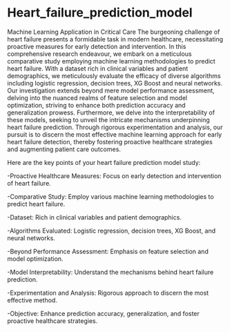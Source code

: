 # Heart_failure_prediction_model
Machine Learning Application in Critical Care 
The burgeoning challenge of heart failure presents a formidable task in modern healthcare, necessitating proactive measures for early detection and intervention. In this comprehensive research endeavour, we embark on a meticulous comparative study employing machine learning methodologies to predict heart failure. With a dataset rich in clinical variables and patient demographics, we meticulously evaluate the efficacy of diverse algorithms including logistic regression, decision trees, XG Boost and neural networks. Our investigation extends beyond mere model performance assessment, delving into the nuanced realms of feature selection and model optimization, striving to enhance both prediction accuracy and generalization prowess. Furthermore, we delve into the interpretability of these models, seeking to unveil the intricate mechanisms underpinning heart failure prediction. Through rigorous experimentation and analysis, our pursuit is to discern the most effective machine learning approach for early heart failure detection, thereby fostering proactive healthcare strategies and augmenting patient care outcomes.


Here are the key points of your heart failure prediction model study:

-Proactive Healthcare Measures: Focus on early detection and intervention of heart failure.

-Comparative Study: Employ various machine learning methodologies to predict heart failure.

-Dataset: Rich in clinical variables and patient demographics.

-Algorithms Evaluated: Logistic regression, decision trees, XG Boost, and neural networks.

-Beyond Performance Assessment: Emphasis on feature selection and model optimization.

-Model Interpretability: Understand the mechanisms behind heart failure prediction.

-Experimentation and Analysis: Rigorous approach to discern the most effective method.

-Objective: Enhance prediction accuracy, generalization, and foster proactive healthcare strategies.
